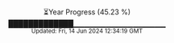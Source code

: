 <p align="center">
⏳Year Progress (45.23 %) <br>
█████████████▁▁▁▁▁▁▁▁▁▁▁▁▁▁▁▁▁ <br>
<sub>Updated: Fri, 14 Jun 2024 12:34:19 GMT</sub>
</p>

